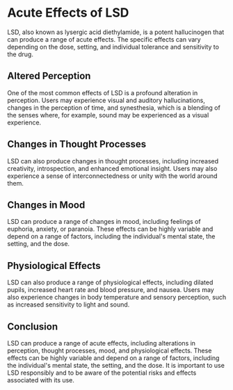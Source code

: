# Acute Effects of LSD

LSD, also known as lysergic acid diethylamide, is a potent hallucinogen that can produce a range of acute effects. The specific effects can vary depending on the dose, setting, and individual tolerance and sensitivity to the drug.

## Altered Perception

One of the most common effects of LSD is a profound alteration in perception. Users may experience visual and auditory hallucinations, changes in the perception of time, and synesthesia, which is a blending of the senses where, for example, sound may be experienced as a visual experience.

## Changes in Thought Processes

LSD can also produce changes in thought processes, including increased creativity, introspection, and enhanced emotional insight. Users may also experience a sense of interconnectedness or unity with the world around them.

## Changes in Mood

LSD can produce a range of changes in mood, including feelings of euphoria, anxiety, or paranoia. These effects can be highly variable and depend on a range of factors, including the individual's mental state, the setting, and the dose.

## Physiological Effects

LSD can also produce a range of physiological effects, including dilated pupils, increased heart rate and blood pressure, and nausea. Users may also experience changes in body temperature and sensory perception, such as increased sensitivity to light and sound.

## Conclusion

LSD can produce a range of acute effects, including alterations in perception, thought processes, mood, and physiological effects. These effects can be highly variable and depend on a range of factors, including the individual's mental state, the setting, and the dose. It is important to use LSD responsibly and to be aware of the potential risks and effects associated with its use.
